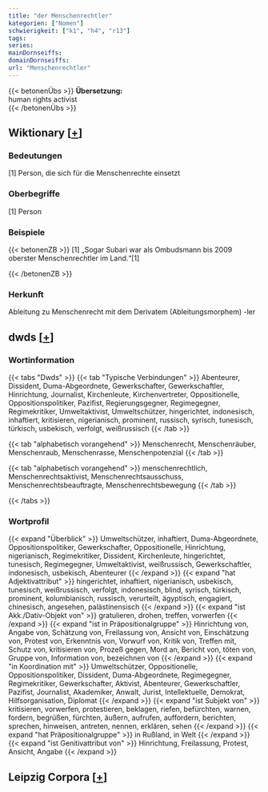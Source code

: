 ```yaml
---
title: "der Menschenrechtler"
kategorien: ["Nomen"]
schwierigkeit: ["k1", "h4", "r13"]
tags:
series:
mainDornseiffs:
domainDornseiffs:
url: "Menschenrechtler"
---
```


{{< betonenÜbs >}}
**Übersetzung:**  
human rights activist  
{{< /betonenÜbs >}}

## Wiktionary [[+](https://de.wiktionary.org/wiki/Menschenrechtler)]

### Bedeutungen
[1] Person, die sich für die Menschenrechte einsetzt  

### Oberbegriffe
[1] Person  

### Beispiele
{{< betonenZB >}}
[1] „Sogar Subari war als Ombudsmann bis 2009 oberster Menschenrechtler im Land.“[1]  

{{< /betonenZB >}}
### Herkunft
Ableitung zu Menschenrecht mit dem Derivatem (Ableitungsmorphem) -ler  



## dwds [[+](https://www.dwds.de/wb/Menschenrechtler)]

### Wortinformation
{{< tabs "Dwds" >}}
{{< tab "Typische Verbindungen" >}}
Abenteurer, Dissident, Duma-Abgeordnete, Gewerkschafter, Gewerkschaftler, Hinrichtung, Journalist, Kirchenleute, Kirchenvertreter, Oppositionelle, Oppositionspolitiker, Pazifist, Regierungsgegner, Regimegegner, Regimekritiker, Umweltaktivist, Umweltschützer, hingerichtet, indonesisch, inhaftiert, kritisieren, nigerianisch, prominent, russisch, syrisch, tunesisch, türkisch, usbekisch, verfolgt, weißrussisch
{{< /tab >}}

{{< tab "alphabetisch vorangehend" >}}
Menschenrecht, Menschenräuber, Menschenraub, Menschenrasse, Menschenpotenzial
{{< /tab >}}

{{< tab "alphabetisch vorangehend" >}}
menschenrechtlich, Menschenrechtsaktivist, Menschenrechtsausschuss, Menschenrechtsbeauftragte, Menschenrechtsbewegung
{{< /tab >}}

{{< /tabs >}}

### Wortprofil
{{< expand "Überblick" >}} Umweltschützer, inhaftiert, Duma-Abgeordnete, Oppositionspolitiker, Gewerkschafter, Oppositionelle, Hinrichtung, nigerianisch, Regimekritiker, Dissident, Kirchenleute, hingerichtet, tunesisch, Regimegegner, Umweltaktivist, weißrussisch, Gewerkschaftler, indonesisch, usbekisch, Abenteurer {{< /expand >}}
{{< expand "hat Adjektivattribut" >}} hingerichtet, inhaftiert, nigerianisch, usbekisch, tunesisch, weißrussisch, verfolgt, indonesisch, blind, syrisch, türkisch, prominent, kolumbianisch, russisch, verurteilt, ägyptisch, engagiert, chinesisch, angesehen, palästinensisch {{< /expand >}}
{{< expand "ist Akk./Dativ-Objekt von" >}} gratulieren, drohen, treffen, vorwerfen {{< /expand >}}
{{< expand "ist in Präpositionalgruppe" >}} Hinrichtung von, Angabe von, Schätzung von, Freilassung von, Ansicht von, Einschätzung von, Protest von, Erkenntnis von, Vorwurf von, Kritik von, Treffen mit, Schutz von, kritisieren von, Prozeß gegen, Mord an, Bericht von, töten von, Gruppe von, Information von, bezeichnen von {{< /expand >}}
{{< expand "in Koordination mit" >}} Umweltschützer, Oppositionelle, Oppositionspolitiker, Dissident, Duma-Abgeordnete, Regimegegner, Regimekritiker, Gewerkschafter, Aktivist, Abenteurer, Gewerkschaftler, Pazifist, Journalist, Akademiker, Anwalt, Jurist, Intellektuelle, Demokrat, Hilfsorganisation, Diplomat {{< /expand >}}
{{< expand "ist Subjekt von" >}} kritisieren, vorwerfen, protestieren, beklagen, riefen, befürchten, warnen, fordern, begrüßen, fürchten, äußern, aufrufen, auffordern, berichten, sprechen, hinweisen, antreten, nennen, erklären, sehen {{< /expand >}}
{{< expand "hat Präpositionalgruppe" >}} in Rußland, in Welt {{< /expand >}}
{{< expand "ist Genitivattribut von" >}} Hinrichtung, Freilassung, Protest, Ansicht, Angabe {{< /expand >}}

## Leipzig Corpora [[+](https://corpora.uni-leipzig.de/en/res?word=Menschenrechtler&corpusId=deu_newscrawl-public_2018)]

